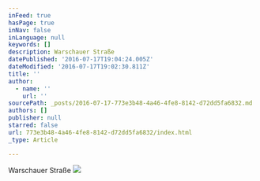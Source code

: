 ```yaml
---
inFeed: true
hasPage: true
inNav: false
inLanguage: null
keywords: []
description: Warschauer Straße
datePublished: '2016-07-17T19:04:24.005Z'
dateModified: '2016-07-17T19:02:30.811Z'
title: ''
author:
  - name: ''
    url: ''
sourcePath: _posts/2016-07-17-773e3b48-4a46-4fe8-8142-d72dd5fa6832.md
authors: []
publisher: null
starred: false
url: 773e3b48-4a46-4fe8-8142-d72dd5fa6832/index.html
_type: Article

---
```

Warschauer Straße
![](https://the-grid-user-content.s3-us-west-2.amazonaws.com/123cd24b-3e40-4071-8011-53f01ea16b7c.jpg)
